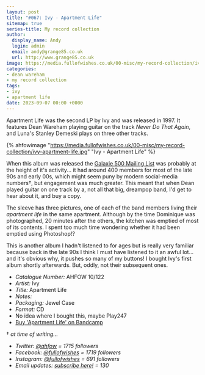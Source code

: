 ```yaml
---
layout: post
title: "#067: Ivy - Apartment Life"
sitemap: true
series-title: My record collection
author:
  display_name: Andy
  login: admin
  email: andy@grange85.co.uk
  url: http://www.grange85.co.uk
image: https://media.fullofwishes.co.uk/00-misc/my-record-collection/ivy-apartment-life.jpg
categories:
- dean wareham
- my record collection
tags:
- ivy
- apartment life
date: 2023-09-07 00:00 +0000
---
```

Apartment Life was the second LP by Ivy and was released in 1997. It features Dean Wareham playing guitar on the track _Never Do That Again_, and Luna's Stanley Demeski plays on three other tracks.

{% ahfowimage "https://media.fullofwishes.co.uk/00-misc/my-record-collection/ivy-apartment-life.jpg" "Ivy - Apartment Life" %}

When this album was released the [Galaxie 500 Mailing List]() was probably at the height of it's activity... it had around 400 members for most of the late 90s and early 00s, which might seem puny by modern social-media numbers&dagger;, but engagement was much greater. This meant that when Dean played guitar on one track by a, not all that big, dreampop band, I'd get to hear about it, and buy a copy.

<!--more-->

The sleeve has three pictures, one of each of the band members living their _apartment life_ in the same apartment. Although by the time Dominique was photographed, 20 minutes after the others, the kitchen was emptied of most of its contents. I spent too much time wondering whether it had been emptied using Photoshop!?

This is another album I hadn't listened to for ages but is really very familiar because back in the late 90s I think I must have listened to it an awful lot... and it's obvious why, it pushes so many of my buttons! I bought Ivy's first album shortly afterwards. But, oddly, not their subsequent ones.

 - *Catalogue Number:* AHFOW 10/122
 - *Artist:* Ivy
 - *Title:* Apartment Life
 - *Notes:* 
 - *Packaging:* Jewel Case
 - *Format:* CD
 - No idea where I bought this, maybe Play247
 - [Buy 'Apartment Life' on Bandcamp](https://ivy-band.bandcamp.com/album/apartment-life-25th-anniversary-edition)

 &dagger; _at time of writing..._
  - _Twitter: [@ahfow](https://twitter.com/ahfow/) = 1715 followers_
  - _Facebook: [@fullofwishes](https://www.facebook.com/fullofwishes/) = 1719 followers_
  - _Instagram: [@fullofwishes](https://instagram.com/fullofwishes/) = 691 followers_
  - _Email updates: [subscribe here!](http://eepurl.com/hvmzyH) = 130_
